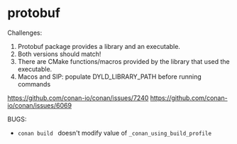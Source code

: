 protobuf
========

Challenges:
 1. Protobuf package provides a library and an executable.
 1. Both versions should match!
 1. There are CMake functions/macros provided by the library that used the executable.
 1. Macos and SIP: populate DYLD_LIBRARY_PATH before running commands

https://github.com/conan-io/conan/issues/7240
https://github.com/conan-io/conan/issues/6069


BUGS:
* `conan build ` doesn't modify value of `_conan_using_build_profile`